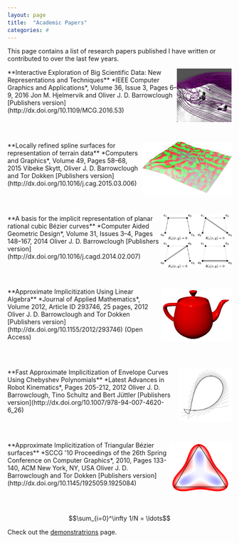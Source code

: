 ```yaml
---
layout: page
title:  "Academic Papers"
categories: #
---
```

This page contains a list of research papers published I have written or contributed to over the last few years. 

<img style="float: right;" src="./papers/stream.jpg" height="120">
**Interactive Exploration of Big Scientific Data: New Representations and Techniques**  
*IEEE Computer Graphics and Applications*, Volume 36, Issue 3, Pages 6–9, 2016  
Jon M. Hjelmervik and Oliver J. D. Barrowclough  
[Publishers version](http://dx.doi.org/10.1109/MCG.2016.53)

<br><br>

<img style="float: right;" src="./papers/lrterrain_small.jpg" height="120">
**Locally refined spline surfaces for representation of terrain data**  
*Computers and Graphics*, Volume 49, Pages 58–68, 2015  
Vibeke Skytt, Oliver J. D. Barrowclough and Tor Dokken  
[Publishers version](http://dx.doi.org/10.1016/j.cag.2015.03.006)
  
<br><br>
  
<img style="float: right;" src="./papers/implicitcubic.gif" height="120">
**A basis for the implicit representation of planar rational cubic Bézier curves**  
*Computer Aided Geometric Design*, Volume 31, Issues 3–4, Pages 148–167, 2014  
Oliver J. D. Barrowclough  
[Publishers version](http://dx.doi.org/10.1016/j.cagd.2014.02.007)
  
<br><br>  
  
<img style="float: right;" src="./papers/appimpteapot.jpg" height="120">
**Approximate Implicitization Using Linear Algebra**  
*Journal of Applied Mathematics*, Volume 2012, Article ID 293746, 25 pages, 2012
Oliver J. D. Barrowclough and Tor Dokken  
[Publishers version](http://dx.doi.org/10.1155/2012/293746) (Open Access)

<br><br>

<img style="float: right;" src="./papers/envapp_small.png" height="120">
**Fast Approximate Implicitization of Envelope Curves Using Chebyshev Polynomials**  
*Latest Advances in Robot Kinematics*, Pages 205-212, 2012  
Oliver J. D. Barrowclough, Tino Schultz and Bert Jüttler  
[Publishers version](http://dx.doi.org/10.1007/978-94-007-4620-6_26)

<br><br>

<img style="float: right;" src="./papers/appimptri_small.png" height="120">
**Approximate Implicitization of Triangular Bézier surfaces**  
*SCCG '10 Proceedings of the 26th Spring Conference on Computer Graphics*, 2010,
Pages 133-140, ACM New York, NY, USA  
Oliver J. D. Barrowclough and Tor Dokken  
[Publishers version](http://dx.doi.org/10.1145/1925059.1925084)  

<br><br>  

$$\sum_{i=0}^\infty 1/N = \ldots$$

Check out the [demonstratrions][ojdb-demos] page.

[ojdb-home]:    http://www.ojdbarrowclough/
[ojdb-papers]:  http://www.ojdbarrowclough/papers
[ojdb-demos]:   http://www.ojdbarrowclough/demos
